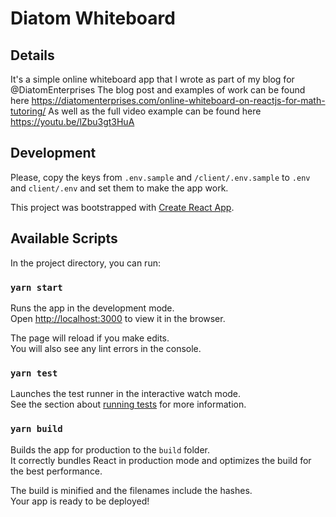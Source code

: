 # Diatom Whiteboard

## Details
It's a simple online whiteboard app that I wrote as part of my blog for @DiatomEnterprises
The blog post and examples of work can be found here https://diatomenterprises.com/online-whiteboard-on-reactjs-for-math-tutoring/
As well as the full video example can be found here https://youtu.be/lZbu3gt3HuA

## Development
Please, copy the keys from `.env.sample` and `/client/.env.sample` to `.env` and `client/.env` and set them to make the app work.


This project was bootstrapped with [Create React App](https://github.com/facebook/create-react-app).

## Available Scripts

In the project directory, you can run:

### `yarn start`

Runs the app in the development mode.<br />
Open [http://localhost:3000](http://localhost:3000) to view it in the browser.

The page will reload if you make edits.<br />
You will also see any lint errors in the console.

### `yarn test`

Launches the test runner in the interactive watch mode.<br />
See the section about [running tests](https://facebook.github.io/create-react-app/docs/running-tests) for more information.

### `yarn build`

Builds the app for production to the `build` folder.<br />
It correctly bundles React in production mode and optimizes the build for the best performance.

The build is minified and the filenames include the hashes.<br />
Your app is ready to be deployed!
